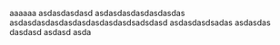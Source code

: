 aaaaaa
asdasdasdasd
asdasdasdasdasdasdas
asdasdasdasdasdasdasdasdasdsadsdasd
asdasdasdsadas
asdasdas
dasdasd
asdasd
asda